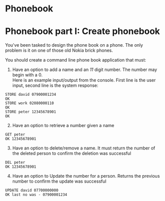 # Phonebook

# Phonebook part I: Create phonebook
You've been tasked to design the phone book on a phone. 
The only problem is it on one of those old Nokia brick phones.


You should create a command line phone book application that must:
1. Have an option to add a name and an *11* digit number. The number may begin with a 0.   
Here is an example input/output from the console. First line is the user input, second line is the system response:
```
STORE david 07900001234
OK
STORE work 02080000110
OK
STORE peter 12345678901
OK
```
2. Have an option to retrieve a number given a name
```
GET peter
OK 12345678901
```
3. Have an option to delete/remove a name. It must return the number of the deleted person to confirm the deletion was successful
```
DEL peter
OK 12345678901
```
4. Have an option to Update the number for a person. Returns the previous number to confirm the update was successful  
```
UPDATE david 07700000000
OK last no was - 07900001234
```
